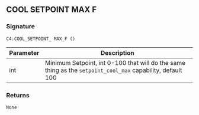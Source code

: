 ## COOL SETPOINT MAX F


### Signature

`C4:COOL_SETPOINT_ MAX_F ()`


| Parameter | Description |
| --- | --- |
| int | Minimum Setpoint, int 0-100 that will do the same thing as the `setpoint_cool_max` capability, default 100 |


### Returns

`None
`